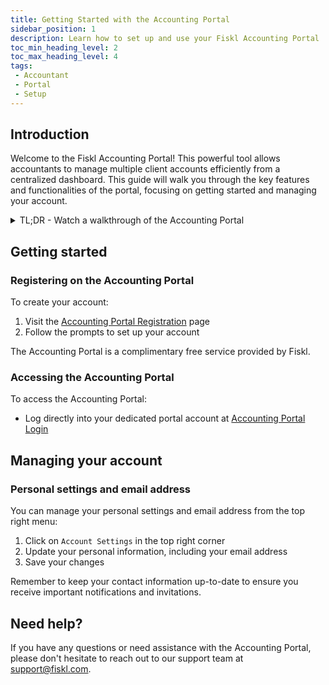```yaml
---
title: Getting Started with the Accounting Portal
sidebar_position: 1
description: Learn how to set up and use your Fiskl Accounting Portal
toc_min_heading_level: 2
toc_max_heading_level: 4
tags:
 - Accountant
 - Portal
 - Setup
---
```


## Introduction

Welcome to the Fiskl Accounting Portal! This powerful tool allows accountants to manage multiple client accounts efficiently from a centralized dashboard. This guide will walk you through the key features and functionalities of the portal, focusing on getting started and managing your account.

<details>

  <summary>TL;DR - Watch a walkthrough of the Accounting Portal</summary>

  <div style={{ position: 'relative', paddingBottom: '56.25%', height: 0, width: '100%' }}>
<iframe
style={{ position: 'absolute', top: 0, left: 0, width: '100%', height: '100%', border: 0 }}
src="https://demo.fiskl.com/e/cm026yto90045l00dvl9vxlho/tour
"
allowFullScreen
webkitallowfullscreen="true"
mozallowfullscreen="true"
allowtransparency="true"
></iframe>
</div>
</details>


## Getting started

### Registering on the Accounting Portal

To create your account:
1. Visit the [Accounting Portal Registration](https://my.fiskl.com/portal/registration) page
2. Follow the prompts to set up your account

The Accounting Portal is a complimentary free service provided by Fiskl.

### Accessing the Accounting Portal

To access the Accounting Portal:
- Log directly into your dedicated portal account at [Accounting Portal Login](https://my.fiskl.com/portal/login)

## Managing your account

### Personal settings and email address

You can manage your personal settings and email address from the top right menu:

1. Click on `Account Settings` in the top right corner
2. Update your personal information, including your email address
3. Save your changes

Remember to keep your contact information up-to-date to ensure you receive important notifications and invitations.

## Need help?

If you have any questions or need assistance with the Accounting Portal, please don't hesitate to reach out to our support team at support@fiskl.com.
